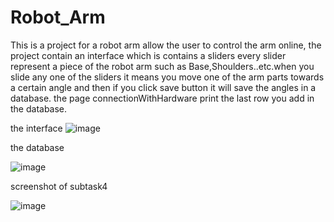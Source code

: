 # Robot_Arm
This is a project for a robot arm allow the user to control the arm online, the project contain an interface which is contains a sliders every slider represent a piece of the robot arm such as Base,Shoulders..etc.when you slide any one of the sliders it means you move one of the arm parts towards a certain angle and then if you click save button it will save the angles in a database. the page connectionWithHardware print the last row you add in the database. 

the interface
![image](https://user-images.githubusercontent.com/85847856/123049046-c632a700-d407-11eb-8557-92e9a0ed9943.png)

the database

![image](https://user-images.githubusercontent.com/85847856/123049164-efebce00-d407-11eb-8a3b-0096f581c112.png)

screenshot of subtask4


![image](https://user-images.githubusercontent.com/85847856/123049263-07c35200-d408-11eb-98fd-8c9024f1c89f.png)

